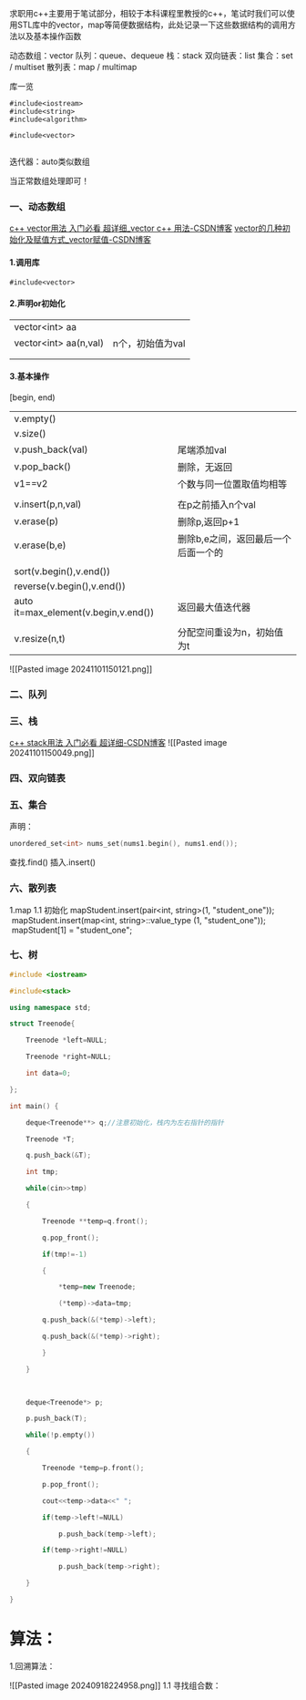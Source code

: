 求职用c++主要用于笔试部分，相较于本科课程里教授的c++，笔试时我们可以使用STL库中的vector，map等简便数据结构，此处记录一下这些数据结构的调用方法以及基本操作函数

动态数组：vector
队列：queue、dequeue
栈：stack
双向链表：list
集合：set / multiset
散列表：map / multimap

库一览
```
#include<iostream>
#include<string>
#include<algorithm>

#include<vector>


```
迭代器：auto类似数组

当正常数组处理即可！
### 一、动态数组
[c++ vector用法 入门必看 超详细_vector c++ 用法-CSDN博客](https://blog.csdn.net/weixin_52115456/article/details/126024253)
[vector的几种初始化及赋值方式_vector赋值-CSDN博客](https://blog.csdn.net/e891377/article/details/108929556)
#### 1.调用库
```
#include<vector>
```
#### 2.声明or初始化

|                          |            |
| ------------------------ | ---------- |
| vector\<int\>  aa        |            |
| vector\<int\>  aa(n,val) | n个，初始值为val |
|                          |            |
|                          |            |

#### 3.基本操作
\[begin, end)

|                                      |                     |
| ------------------------------------ | ------------------- |
| v.empty()                            |                     |
| v.size()                             |                     |
| v.push_back(val)                     | 尾端添加val             |
| v.pop_back()                         | 删除，无返回              |
| v1==v2                               | 个数与同一位置取值均相等        |
|                                      |                     |
| v.insert(p,n,val)                    | 在p之前插入n个val         |
| v.erase(p)                           | 删除p,返回p+1           |
| v.erase(b,e)                         | 删除b,e之间，返回最后一个后面一个的 |
|                                      |                     |
| sort(v.begin(),v.end())              |                     |
| reverse(v.begin(),v.end())           |                     |
| auto it=max_element(v.begin,v.end()) | 返回最大值迭代器            |
|                                      |                     |
| v.resize(n,t)                        | 分配空间重设为n，初始值为t      |

![[Pasted image 20241101150121.png]]

### 二、队列
### 三、栈
[c++ stack用法 入门必看 超详细-CSDN博客](https://blog.csdn.net/weixin_52115456/article/details/127595817)
![[Pasted image 20241101150049.png]]
### 四、双向链表
### 五、集合
声明：
```c++
unordered_set<int> nums_set(nums1.begin(), nums1.end());
```
查找.find() 
插入.insert()
### 六、散列表
1.map
1.1 初始化
	mapStudent.insert(pair<int, string>(1, "student_one"));
	 mapStudent.insert(map<int, string>::value_type (1, "student_one"));
	 mapStudent[1] = "student_one";


### 七、树
```c++
#include <iostream>

#include<stack>

using namespace std;

struct Treenode{

    Treenode *left=NULL;

    Treenode *right=NULL;

    int data=0;

};

int main() {

    deque<Treenode**> q;//注意初始化，栈内为左右指针的指针

    Treenode *T;

    q.push_back(&T);

    int tmp;

    while(cin>>tmp)

    {

        Treenode **temp=q.front();

        q.pop_front();

        if(tmp!=-1)

        {

            *temp=new Treenode;

            (*temp)->data=tmp;

        q.push_back(&(*temp)->left);

        q.push_back(&(*temp)->right);

        }

    }

  

    deque<Treenode*> p;

    p.push_back(T);

    while(!p.empty())

    {  

        Treenode *temp=p.front();

        p.pop_front();

        cout<<temp->data<<" ";

        if(temp->left!=NULL)

            p.push_back(temp->left);

        if(temp->right!=NULL)

            p.push_back(temp->right);

    }

}
```



# 算法：
1.回溯算法：

![[Pasted image 20240918224958.png]]
    1.1 寻找组合数：